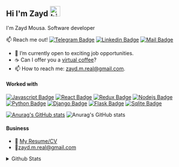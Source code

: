 
<!--
**Zayd123mouses/Zayd123Mouses** is a ✨ _special_ ✨ repository because its `README.md` (this file) appears on your GitHub profile.

Here are some ideas to get you started:

- 🔭 I’m currently working on ...
- 🌱 I’m currently learning ...
- 👯 I’m looking to collaborate on ...
- 🤔 I’m looking for help with ...
- 💬 Ask me about ...
- 📫 How to reach me: ...
- 😄 Pronouns: ...
- ⚡ Fun fact: ...
-->
## Hi I'm Zayd <img src="https://user-images.githubusercontent.com/1303154/88677602-1635ba80-d120-11ea-84d8-d263ba5fc3c0.gif" width="28px" height="28px" alt="hi">

I'm Zayd Mousa. Software developer

:mailbox: Reach me out!
[![Telegram Badge](https://img.shields.io/badge/Telegram-2CA5E0?style=flat&logo=telegram&logoColor=white)](https://t.me/ZaydMousa) [![Linkedin Badge](https://img.shields.io/badge/-Linkedin-0e76a8?style=flat&labelColor=0e76a8&logo=linkedin&logoColor=white)](https://www.linkedin.com/in/pablo-maffioli/) [![Mail Badge](https://img.shields.io/badge/-Gmail-c0392b?style=flat&labelColor=c0392b&logo=gmail&logoColor=white)](mailto:zayd.m.real@gmail.com)

<!-- TODO: Improve BIO Section -->
- 🔭 I’m currently open to exciting job opportunities.
- ☕ Can I offer you a [virtual coffee](https://calendly.com/zayd-m-/30min)?
- 📫 How to reach me: zayd.m.real@gmail.com.

#### Worked with

<!-- TODO: Make technologies links takes you to repositories -->

[![Javascript Badge](https://img.shields.io/badge/-Javascript-F0DB4F?style=for-the-badge&labelColor=black&logo=javascript&logoColor=F0DB4F)](#) [![React Badge](https://img.shields.io/badge/-React-61DBFB?style=for-the-badge&labelColor=black&logo=react&logoColor=61DBFB)](#) [![Redux Badge](https://img.shields.io/badge/Redux-593D88?style=for-the-badge&labelColor=black&logo=redux&logoColor=white)](#) [![Nodejs Badge](https://img.shields.io/badge/-Nodejs-3C873A?style=for-the-badge&labelColor=black&logo=node.js&logoColor=3C873A)](#) [![Python Badge](https://img.shields.io/badge/Python-14354C?style=for-the-badge&logo=python&logoColor=white)](#) [![Django Badge](https://img.shields.io/badge/Django-092E20?style=for-the-badge&logo=django&logoColor=white)](#) [![Flask Badge](https://img.shields.io/badge/Flask-000000?style=for-the-badge&logo=flask&logoColor=white)](#)
[![Sqlite Badge](https://img.shields.io/badge/SQLite-07405E?style=for-the-badge&logo=sqlite&logoColor=white)](#)
 
 
 
[![Anurag's GitHub stats](https://github-readme-stats.vercel.app/api?username=Zayd123Mouses)](https://github.com/anuraghazra/github-readme-stats)
![Anurag's GitHub stats](https://github-readme-stats.vercel.app/api?username=anuraghazra&show_icons=true)

 
 
#### Business

- :paperclip: [My Resume/CV](https://github.com/Zayd123mouses/Zayd123Mouses/blob/main/CV.pdf)
- :email:zayd.m.real@gmail.com

<details>
<summary>
  Github Stats
</summary>

<br >

![Zayd's github stats](https://github-readme-stats.vercel.app/api?username=zayd123mouses&count_private=true&theme=tokyonight&hide=stars)

[![Top Langs](https://github-readme-stats.vercel.app/api/top-langs/?username=Zayd123mouses&theme=tokyonight)](https://github.com/anuraghazra/github-readme-stats)

#### Profile Visits

![visitors](https://visitor-badge.glitch.me/badge?page_id=zayd123mouses.zayd123mouses)

</details>
